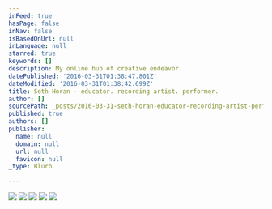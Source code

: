 ```yaml
---
inFeed: true
hasPage: false
inNav: false
isBasedOnUrl: null
inLanguage: null
starred: true
keywords: []
description: My online hub of creative endeavor.
datePublished: '2016-03-31T01:38:47.801Z'
dateModified: '2016-03-31T01:38:42.699Z'
title: Seth Horan - educator. recording artist. performer.
author: []
sourcePath: _posts/2016-03-31-seth-horan-educator-recording-artist-performer.md
published: true
authors: []
publisher:
  name: null
  domain: null
  url: null
  favicon: null
_type: Blurb

---
```

![](https://the-grid-user-content.s3-us-west-2.amazonaws.com/7fe7f018-e529-4874-ae0a-80c76f35919a.jpg)
![](https://s3-us-west-2.amazonaws.com/the-grid-img/p/1465f8b3219be422661101d4d29e79648336b34a.png)
![](https://s3-us-west-2.amazonaws.com/the-grid-img/p/1a46ccfadf316ea277987ec36d8eff2c89fcd68f.png)
![](https://the-grid-user-content.s3-us-west-2.amazonaws.com/dd4c9c5a-792b-443c-b6c9-cc5ce2486cc8.png)
![](https://s3-us-west-2.amazonaws.com/the-grid-img/p/ea8efe8e03d3118ddf0170fac80e0e39274afcbf.jpg)